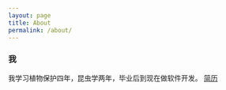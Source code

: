 ```yaml
---
layout: page
title: About
permalink: /about/
---
```



<h3>我</h3>

我学习植物保护四年，昆虫学两年，毕业后到现在做软件开发。
<a href= "" > 简历</a>


